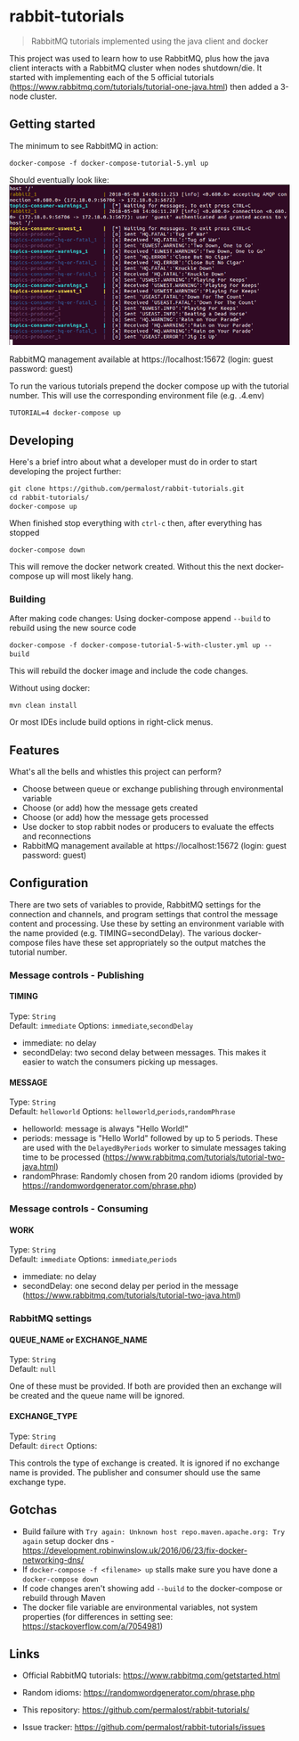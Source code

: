 # rabbit-tutorials
> RabbitMQ tutorials implemented using the java client and docker

This project was used to learn how to use RabbitMQ, plus how the java client interacts with a RabbitMQ cluster when nodes shutdown/die.
It started with implementing each of the 5 official tutorials (https://www.rabbitmq.com/tutorials/tutorial-one-java.html) then added a 3-node cluster.

## Getting started

The minimum to see RabbitMQ in action:

```shell
docker-compose -f docker-compose-tutorial-5.yml up
```
Should eventually look like:
![docker-compose output](output.png)

RabbitMQ management available at https://localhost:15672 (login: guest password: guest)

To run the various tutorials prepend the docker compose up with the tutorial number. This will use the corresponding environment file (e.g. .4.env)
```shell
TUTORIAL=4 docker-compose up
```

## Developing

Here's a brief intro about what a developer must do in order to start developing
the project further:

```shell
git clone https://github.com/permalost/rabbit-tutorials.git
cd rabbit-tutorials/
docker-compose up
```

When finished stop everything with ```ctrl-c``` then, after everything has stopped
```shell
docker-compose down
```
This will remove the docker network created. Without this the next docker-compose up will most likely hang.

### Building

After making code changes:
Using docker-compose append `--build` to rebuild using the new source code
```shell
docker-compose -f docker-compose-tutorial-5-with-cluster.yml up --build
```
This will rebuild the docker image and include the code changes.

Without using docker:
```shell
mvn clean install
```

Or most IDEs include build options in right-click menus.

## Features

What's all the bells and whistles this project can perform?
* Choose between queue or exchange publishing through environmental variable
* Choose (or add) how the message gets created
* Choose (or add) how the message gets processed
* Use docker to stop rabbit nodes or producers to evaluate the effects and reconnections
* RabbitMQ management available at https://localhost:15672 (login: guest password: guest)

## Configuration

There are two sets of variables to provide, RabbitMQ settings for the connection and channels, and program settings that control the message content and processing.
Use these by setting an environment variable with the name provided (e.g. TIMING=secondDelay). The various docker-compose files have these set appropriately so the output matches the tutorial number.

### Message controls - Publishing

#### TIMING
Type: `String`  
Default: `immediate`
Options: `immediate`,`secondDelay`

- immediate: no delay
- secondDelay: two second delay between messages. This makes it easier to watch the consumers picking up messages.

#### MESSAGE
Type: `String`  
Default: `helloworld`
Options: `helloworld`,`periods`,`randomPhrase`

- helloworld: message is always "Hello World!"
- periods: message is "Hello World" followed by up to 5 periods. These are used with the `DelayedByPeriods` worker to simulate messages taking time to be processed (https://www.rabbitmq.com/tutorials/tutorial-two-java.html)
- randomPhrase: Randomly chosen from 20 random idioms (provided by https://randomwordgenerator.com/phrase.php)

### Message controls - Consuming

#### WORK
Type: `String`  
Default: `immediate`
Options: `immediate`,`periods`

- immediate: no delay
- secondDelay: one second delay per period in the message (https://www.rabbitmq.com/tutorials/tutorial-two-java.html)

### RabbitMQ settings

#### QUEUE_NAME or EXCHANGE_NAME
Type: `String`  
Default: `null`

One of these must be provided. If both are provided then an exchange will be created and the queue name will be ignored.

#### EXCHANGE_TYPE
Type: `String`  
Default: `direct`
Options: 

This controls the type of exchange is created. It is ignored if no exchange name is provided. The publisher and consumer should use the same exchange type.

## Gotchas

- Build failure with `Try again: Unknown host repo.maven.apache.org: Try again` setup docker dns - https://development.robinwinslow.uk/2016/06/23/fix-docker-networking-dns/
- If `docker-compose -f <filename> up`  stalls make sure you have done a `docker-compose down`
- If code changes aren't showing add `--build` to the docker-compose or rebuild through Maven
- The docker file variable are environmental variables, not system properties (for differences in setting see: https://stackoverflow.com/a/7054981)

## Links

- Official RabbitMQ tutorials: https://www.rabbitmq.com/getstarted.html
- Random idioms: https://randomwordgenerator.com/phrase.php

- This repository: https://github.com/permalost/rabbit-tutorials/
- Issue tracker: https://github.com/permalost/rabbit-tutorials/issues
